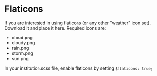 # Flaticons
If you are interested in using flaticons (or any other "weather" icon set). Download it and place it here.
Required icons are:
- cloud.png
- cloudy.png
- rain.png
- storm.png
- sun.png

In your institution.scss file, enable flaticons by setting `$flaticons: true;`
